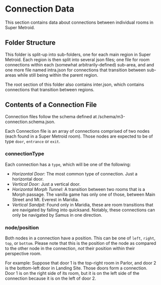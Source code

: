 # Connection Data
This section contains data about connections between individual rooms in Super Metroid.

## Folder Structure
This folder is split-up into sub-folders, one for each main region in Super Metroid. Each region is then split into several json files; one file for room connections within each (somewhat arbitrarily-defined) sub-area, and and one more file named intra.json for connections that transition between sub-areas while still being within the parent region.

The root section of this folder also contains inter.json, which contains connections that transition between regions.

## Contents of a Connection File
Connection files follow the schema defined at /schema/m3-connection.schema.json.

Each Connection file is an array of connections comprised of two nodes (each found in a Super Metroid room). Those nodes are expected to be of type `door`, `entrance` or `exit`.

### connectionType
Each connection has a `type`, which will be one of the following:
* _Horizontal Door:_ The most common type of connection. Just a horizontal door.
* _Vertical Door:_ Just a vertical door.
* _Horizontal Morph Tunnel:_ A transition between two rooms that is a Morph passage. The vanilla game has only one of those, between Main Street and Mt. Everest in Maridia.
* _Vertical Sandpit:_ Found only in Maridia, these are room transitions that are navigated by falling into quicksand. Notably, these connections can only be navigated by Samus in one direction.

### node/position
Both nodes in a connection have a position. This can be one of `left`, `right`, `top`, or `bottom`. Please note that this is the position of the node as compared to the other node in the connection, _not_ their position within their perspective room.

For example: Suppose that door 1 is the top-right room in Parlor, and door 2 is the bottom-left door in Landing Site. Those doors form a connection. Door 1 is on the right side of its room, but it is on the left side of the connection because it is on the left of door 2.